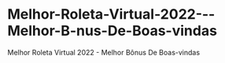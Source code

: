 # Melhor-Roleta-Virtual-2022---Melhor-B-nus-De-Boas-vindas
Melhor Roleta Virtual 2022 - Melhor Bônus De Boas-vindas
